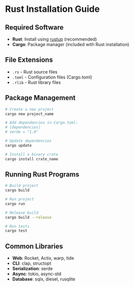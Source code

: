 # Rust Installation Guide

## Required Software

- **Rust**: Install using [rustup](https://rustup.rs/) (recommended)
- **Cargo**: Package manager (included with Rust installation)

## File Extensions

- `.rs` - Rust source files
- `.toml` - Configuration files (Cargo.toml)
- `.rlib` - Rust library files

## Package Management

```bash
# Create a new project
cargo new project_name

# Add dependencies in Cargo.toml:
# [dependencies]
# serde = "1.0"

# Update dependencies
cargo update

# Install a binary crate
cargo install crate_name
```

## Running Rust Programs

```bash
# Build project
cargo build

# Run project
cargo run

# Release build
cargo build --release

# Run tests
cargo test
```

## Common Libraries

- **Web**: Rocket, Actix, warp, tide
- **CLI**: clap, structopt
- **Serialization**: serde
- **Async**: tokio, async-std
- **Database**: sqlx, diesel, rusqlite
